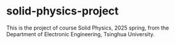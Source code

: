 # solid-physics-project

This is the project of course Solid Physics, 2025 spring, from the Department of Electronic Engineering, Tsinghua University.
